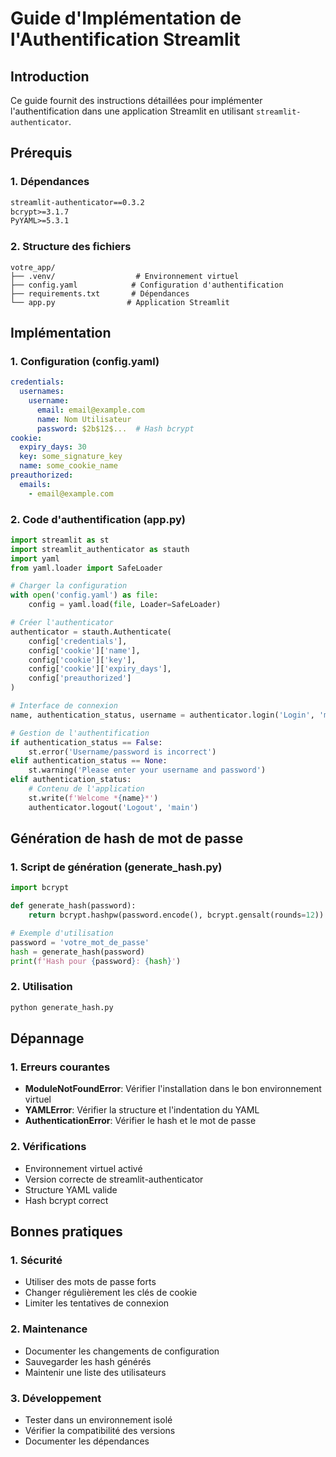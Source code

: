 # Guide d'Implémentation de l'Authentification Streamlit

## Introduction
Ce guide fournit des instructions détaillées pour implémenter l'authentification dans une application Streamlit en utilisant `streamlit-authenticator`.

## Prérequis

### 1. Dépendances
```txt
streamlit-authenticator==0.3.2
bcrypt>=3.1.7
PyYAML>=5.3.1
```

### 2. Structure des fichiers
```
votre_app/
├── .venv/                  # Environnement virtuel
├── config.yaml            # Configuration d'authentification
├── requirements.txt       # Dépendances
└── app.py                # Application Streamlit
```

## Implémentation

### 1. Configuration (config.yaml)
```yaml
credentials:
  usernames:
    username:
      email: email@example.com
      name: Nom Utilisateur
      password: $2b$12$...  # Hash bcrypt
cookie:
  expiry_days: 30
  key: some_signature_key
  name: some_cookie_name
preauthorized:
  emails:
    - email@example.com
```

### 2. Code d'authentification (app.py)
```python
import streamlit as st
import streamlit_authenticator as stauth
import yaml
from yaml.loader import SafeLoader

# Charger la configuration
with open('config.yaml') as file:
    config = yaml.load(file, Loader=SafeLoader)

# Créer l'authenticator
authenticator = stauth.Authenticate(
    config['credentials'],
    config['cookie']['name'],
    config['cookie']['key'],
    config['cookie']['expiry_days'],
    config['preauthorized']
)

# Interface de connexion
name, authentication_status, username = authenticator.login('Login', 'main')

# Gestion de l'authentification
if authentication_status == False:
    st.error('Username/password is incorrect')
elif authentication_status == None:
    st.warning('Please enter your username and password')
elif authentication_status:
    # Contenu de l'application
    st.write(f'Welcome *{name}*')
    authenticator.logout('Logout', 'main')
```

## Génération de hash de mot de passe

### 1. Script de génération (generate_hash.py)
```python
import bcrypt

def generate_hash(password):
    return bcrypt.hashpw(password.encode(), bcrypt.gensalt(rounds=12)).decode()

# Exemple d'utilisation
password = 'votre_mot_de_passe'
hash = generate_hash(password)
print(f'Hash pour {password}: {hash}')
```

### 2. Utilisation
```bash
python generate_hash.py
```

## Dépannage

### 1. Erreurs courantes
- **ModuleNotFoundError**: Vérifier l'installation dans le bon environnement virtuel
- **YAMLError**: Vérifier la structure et l'indentation du YAML
- **AuthenticationError**: Vérifier le hash et le mot de passe

### 2. Vérifications
- Environnement virtuel activé
- Version correcte de streamlit-authenticator
- Structure YAML valide
- Hash bcrypt correct

## Bonnes pratiques

### 1. Sécurité
- Utiliser des mots de passe forts
- Changer régulièrement les clés de cookie
- Limiter les tentatives de connexion

### 2. Maintenance
- Documenter les changements de configuration
- Sauvegarder les hash générés
- Maintenir une liste des utilisateurs

### 3. Développement
- Tester dans un environnement isolé
- Vérifier la compatibilité des versions
- Documenter les dépendances 